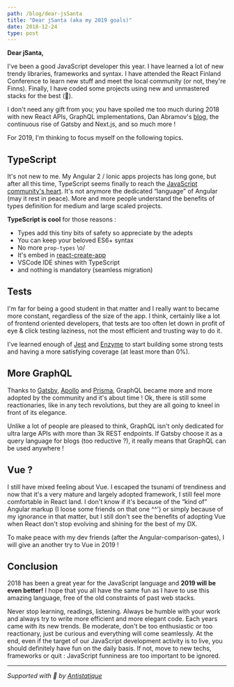 ```yaml
---
path: /blog/dear-jsSanta
title: "Dear jSanta (aka my 2019 goals)"
date: 2018-12-24
type: post
---
```

**Dear jSanta,**

I've been a good JavaScript developer this year. I have learned a lot of new trendy libraries, frameworks and syntax. I have attended the React Finland Conference to learn new stuff and meet the local community (or not, they're Finns). Finally, I have coded some projects using new and unmastered stacks for the best (🤞).

I don't need any gift from you; you have spoiled me too much during 2018 with new React APIs, GraphQL implementations, Dan Abramov's [blog](https://overreacted.io/), the continuous rise of Gatsby and Next.js, and so much more !

For 2019, I'm thinking to focus myself on the following topics.

## TypeScript
It's not new to me. My Angular 2 / Ionic apps projects has long gone, but after all this time, TypeScript seems finally to reach the [JavaScript community's heart](https://2018.stateofjs.com/javascript-flavors/typescript/). It's not anymore the dedicated “language” of Angular (may it rest in peace). More and more people understand the benefits of types definition for medium and large scaled projects.

**TypeScript is cool** for those reasons :
- Types add this tiny bits of safety so appreciate by the adepts
- You can keep your beloved ES6+ syntax
- No more `prop-types` \o/
- It's embed in [react-create-app](https://facebook.github.io/create-react-app/docs/adding-typescript)
- VSCode IDE shines with TypeScript
- and nothing is mandatory (seamless migration)

## Tests
I'm far for being a good student in that matter and I really want to became more constant, regardless of the size of the app. I think, certainly like a lot of frontend oriented developers, that tests are too often let down in profit of eye & click testing laziness, not the most efficient and trusting way to do it.

I've learned enough of [Jest](https://jestjs.io/) and [Enzyme](https://airbnb.io/enzyme/) to start building some strong tests and having a more satisfying coverage (at least more than 0%).

## More GraphQL
Thanks to [Gatsby](gatsbyjs.org), [Apollo](https://www.apollographql.com/) and [Prisma](https://www.prisma.io/), GraphQL became more and more adopted by the community and it's about time ! Ok, there is still some reactionaries, like in any tech revolutions, but they are all going to kneel in front of its elegance.

Unlike a lot of people are pleased to think, GraphQL isn't only dedicated for ultra large APIs with more than 3k REST endpoints. If Gatsby choose it as a query language for blogs (too reductive ?), it really means that GraphQL can be used anywhere !

## Vue ?
I still have mixed feeling about Vue. I escaped the tsunami of trendiness and now that it's a very mature and largely adopted framework, I still feel more comfortable in React land. I don't know if it's because of the “kind of” Angular markup (I loose some friends on that one ^^') or simply because of my ignorance in that matter, but I still don't see the benefits of adopting Vue when React don't stop evolving and shining for the best of my DX.

To make peace with my dev friends (after the Angular-comparison-gates), I will give an another try to Vue in 2019 !

## Conclusion
2018 has been a great year for the JavaScript language and **2019 will be even better!** I hope that you all have the same fun as I have to use this amazing language, free of the old constraints of past web stacks.

Never stop learning, readings, listening. Always be humble with your work and always try to write more efficient and more elegant code. Each years came with its new trends. Be moderate, don't be too enthusiastic or too reactionary, just be curious and everything will come seamlessly. At the end, even if the target of our JavaScript development activity is to live, you should definitely have fun on the daily basis. If not, move to new techs, frameworks or quit : JavaScript funniness are too important to be ignored.

---

*Supported with 💛 by [Antistatique](https://antistatique.net)*

